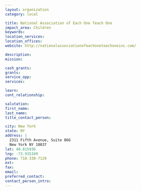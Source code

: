 ```yaml
---
layout: organization
category: local

title: National Association of Each One Teach One
impact_area: Children
keywords: 
location_services: 
location_offices: 
website: http://nationalassociationofeachoneteachoneinc.com/

description: 
mission: 

cash_grants: 
grants: 
service_opp: 
services: 

learn: 
cont_relationship: 

salutation: 
first_name: 
last_name: 
title_contact_person: 

city: New York
state: NY
address: |
  2311 Fifth Avenue, Suite 86G    
  New York NY 10037
lat: 40.815936
lng: -73.935349
phone: 718-330-7129
ext: 
fax: 
email: 
preferred_contact: 
contact_person_intro: 
---
```

